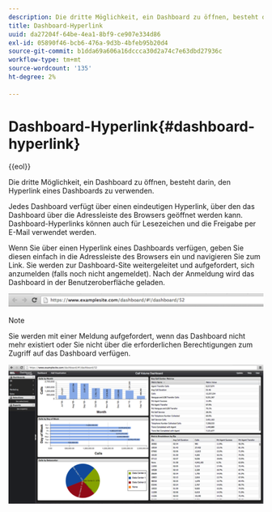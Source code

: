 ```yaml
---
description: Die dritte Möglichkeit, ein Dashboard zu öffnen, besteht darin, den Hyperlink eines Dashboards zu verwenden.
title: Dashboard-Hyperlink
uuid: da27204f-64be-4ea1-8bf9-ce907e334d86
exl-id: 05890f46-bcb6-476a-9d3b-4bfeb95b20d4
source-git-commit: b1dda69a606a16dccca30d2a74c7e63dbd27936c
workflow-type: tm+mt
source-wordcount: '135'
ht-degree: 2%

---
```


# Dashboard-Hyperlink{#dashboard-hyperlink}

{{eol}}

Die dritte Möglichkeit, ein Dashboard zu öffnen, besteht darin, den Hyperlink eines Dashboards zu verwenden.

Jedes Dashboard verfügt über einen eindeutigen Hyperlink, über den das Dashboard über die Adressleiste des Browsers geöffnet werden kann. Dashboard-Hyperlinks können auch für Lesezeichen und die Freigabe per E-Mail verwendet werden.

Wenn Sie über einen Hyperlink eines Dashboards verfügen, geben Sie diesen einfach in die Adressleiste des Browsers ein und navigieren Sie zum Link. Sie werden zur Dashboard-Site weitergeleitet und aufgefordert, sich anzumelden (falls noch nicht angemeldet). Nach der Anmeldung wird das Dashboard in der Benutzeroberfläche geladen.

![](assets/db_hyperlink.png)

>[!NOTE]
>
>Sie werden mit einer Meldung aufgefordert, wenn das Dashboard nicht mehr existiert oder Sie nicht über die erforderlichen Berechtigungen zum Zugriff auf das Dashboard verfügen.

![](assets/db_hyperlink2.png)
